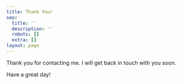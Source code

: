 ```yaml
---
title: Thank You!
seo:
  title: ''
  description: ''
  robots: []
  extra: []
layout: page
---
```

Thank you for contacting me. I will get back in touch with you soon. 

Have a great day!

